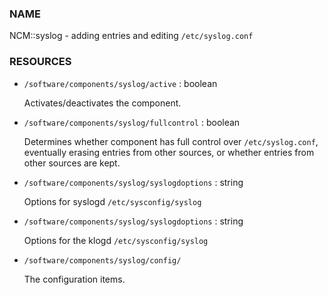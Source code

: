 ### NAME

NCM::syslog - adding entries and editing `/etc/syslog.conf`

### RESOURCES

- `/software/components/syslog/active` : boolean

    Activates/deactivates the component.

- `/software/components/syslog/fullcontrol` : boolean

    Determines whether component has full control over `/etc/syslog.conf`,
    eventually erasing entries from other sources, or whether entries
    from other sources are kept.

- `/software/components/syslog/syslogdoptions` : string

    Options for syslogd `/etc/sysconfig/syslog`

- `/software/components/syslog/syslogdoptions` : string

    Options for the klogd `/etc/sysconfig/syslog`

- `/software/components/syslog/config/`

    The configuration items.
